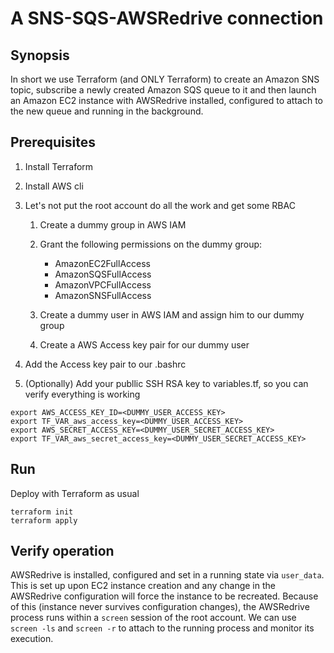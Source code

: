 # A SNS-SQS-AWSRedrive connection

## Synopsis
In short we use Terraform (and ONLY Terraform) to create an Amazon SNS topic, subscribe a newly created Amazon SQS queue to it and then launch an Amazon EC2 instance with AWSRedrive installed, configured to attach to the new queue and running in the background.

## Prerequisites
1. Install Terraform
2. Install AWS cli
3. Let's not put the root account do all the work and get some RBAC

    1. Create a dummy group in AWS IAM
    2. Grant the following permissions on the dummy group:
  
        * AmazonEC2FullAccess
        * AmazonSQSFullAccess
        * AmazonVPCFullAccess
        * AmazonSNSFullAccess
  
    3. Create a dummy user in AWS IAM and assign him to our dummy group
    4. Create a AWS Access key pair for our dummy user

4. Add the Access key pair to our .bashrc
5. (Optionally) Add your publlic SSH RSA key to variables.tf, so you can verify everything is working
```
export AWS_ACCESS_KEY_ID=<DUMMY_USER_ACCESS_KEY>
export TF_VAR_aws_access_key=<DUMMY_USER_ACCESS_KEY>
export AWS_SECRET_ACCESS_KEY=<DUMMY_USER_SECRET_ACCESS_KEY>
export TF_VAR_aws_secret_access_key=<DUMMY_USER_SECRET_ACCESS_KEY>
```

## Run
Deploy with Terraform as usual

```
terraform init
terraform apply
```

## Verify operation
AWSRedrive is installed, configured and set in a running state via `user_data`. This is set up upon EC2 instance creation and any change in the AWSRedrive configuration will force the instance to be recreated. Because of this (instance never survives configuration changes), the AWSRedrive process runs within a `screen` session of the root account. We can use  `screen -ls` and `screen -r` to attach to the running process and monitor its execution.
